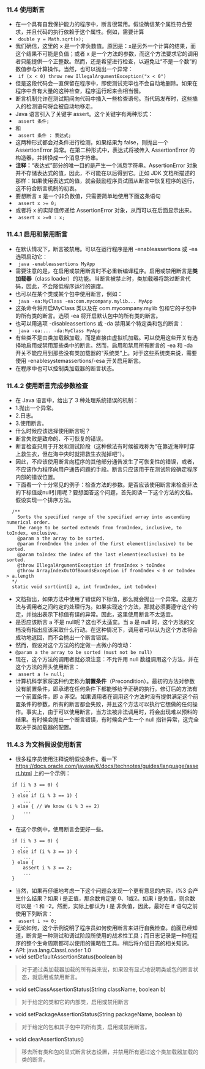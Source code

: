 ### 11.4 使用断言
- 在一个具有自我保护能力的程序中，断言很常用。假设确信某个属性符合要求，并且代码的执行依赖于这个属性。例如，需要计算
- ` double y = Math.sqrt(x);`
- 我们确信，这里的 x 是一个非负数值。原因是：x是另外一个计算的结果，而这个结果不可能是负值；或者 x 是一个方法的参数，而这个方法要求它的调用者只能提供一个正整数。然而，还是希望进行检查，以避免让“不是一个数”的数值参与计算操作。当然，也可以抛出一个异常：
- ` if (x < 0) throw new IllegalArgumentException("x < 0")`
- 但是这段代码会一直保留在程序中，即使测试完毕也不会自动地删除。如果在程序中含有大量的这种检查，程序运行起来会相当慢。
- 断言机制允许在测试期间向代码中插入一些检查语句。当代码发布时，这些插入的检测语句将会被自动地移走。
- Java 语言引入了关键字 assert。这个关键字有两种形式：
- ` assert 条件;`
- 和
- ` assert 条件 : 表达式;`
- 这两种形式都会对条件进行检测，如果结果为 false，则抛出一个 AssertionError 异常。在第二种形式中，表达式将被传入 AssertionError 的构造器，并转换成一个消息字符串。
- **注释：**“表达式”部分的唯一目的是产生一个消息字符串。AssertionError 对象并不存储表达式的值，因此，不可能在以后得到它。正如 JDK 文档所描述的那样：如果使用表达式的值，就会鼓励程序员试图从断言中恢复程序的运行，这不符合断言机制的初衷。
- 要想断言 x 是一个非负数值，只需要简单地使用下面这条语句
- ` assert x >= 0;`
- 或者将 x 的实际值传递给 AssertionError 对象，从而可以在后面显示出来。
- ` assert x >=0 : x;`
> 
### 11.4.1 启用和禁用断言
- 在默认情况下，断言被禁用。可以在运行程序是用 -enableassertions 或 -ea 选项启动它：
- ` java -enableassertions MyApp`
- 需要注意的是，在启用或禁用断言时不必重新编译程序。启用或禁用断言是**类加载器**（class loader）的功能。当断言被禁止时，类加载器将跳过断言代码，因此，不会降低程序运行的速度。
- 也可以在某个类或某个包中使用断言，例如：
- ` java -ea:MyClass -ea:com.mycompany.mylib... MyApp`
- 这条命令将开启MyClass 类以及在 com.mycompany.mylib 包和它的子包中的所有类的断言。选项 -ea 将开启默认包中的所有类的断言。
- 也可以用选项 -disableassertions 或 -da 禁用某个特定类和包的断言：
- ` java -ea:... -da:MyClass MyApp`
- 有些类不是由类加载器加载，而是直接由虚拟机加载。可以使用这些开关有选择地启用或禁用那些类中的断言。然而，启用和禁用所有断言的 -ea 和 -da 开关不能应用到那些没有类加载器的“系统类”上。对于这些系统类来说，需要使用 -enablesystemassertions/-esa 开关启用断言。
- 在程序中也可以控制类加载器的断言状态。
> 
### 11.4.2 使用断言完成参数检查
- 在 Java 语言中，给出了 3 种处理系统错误的机制：
- 1.抛出一个异常。
- 2.日志。
- 3.使用断言。
- 什么时候应该选择使用断言呢？
- 断言失败是致命的、不可恢复的错误。
- 断言检查只用于开发和测试阶段（这种做法有时候被戏称为“在靠近海岸时穿上救生衣，但在海中央时就把救生衣抛掉吧”）。
- 因此，不应该使用断言向程序的其他部分通告发生了可恢复性的错误，或者，不应该作为程序向用户通告问题的手段。断言只应该用于在测试阶段确定程序内部的错误位置。
- 下面看一个十分常见的例子：检查方法的参数。是否应该使用断言来检查非法的下标值或null引用呢？要想回答这个问题，首先阅读一下这个方法的文档。假设实现一个排序方法。
```
  /**
    Sorts the specified range of the specified array into ascending numerical order.
    The range to be sorted extends from fromIndex, inclusive, to toIndex, exclusive.
    @param a the array to be sorted.
    @param fromIndex the index of the first element(inclusive) to be sorted.
    @param toIndex the index of the last element(exclusive) to be sorted.
    @throw IllegalArgumentException if fromIndex > toIndex
    @throw ArrayIndexOutOfBoundsException if fromIndex < 0 or toIndex > a.length
  */
  static void sort(int[] a, int fromIndex, int toIndex)  
```
- 文档指出，如果方法中使用了错误的下标值，那么就会抛出一个异常。这是方法与调用者之间约定的处理行为。如果实现这个方法，那就必须要遵守这个约定，并抛出表示下标值有误的异常。因此，这里使用断言不太适宜。
- 是否应该断言 a 不是 null呢？这也不太适宜。当 a 是 null 时，这个方法的文档没有指出应该采取什么行动。在这种情况下，调用者可以认为这个方法将会成功地返回，而不会抛出一个断言错误。
- 然而，假设对这个方法的约定做一点微小的改动：
- `@param a the array to be sorted (must not be null)`
- 现在，这个方法的调用者就必须注意：不允许用 null 数组调用这个方法，并在这个方法的开头使用断言：
- ` assert a != null;`
- 计算机科学家将这种约定称为**前置条件**（Precondition）。最初的方法对参数没有前置条件，即承诺在任何条件下都能够给予正确的执行。修订后的方法有一个前置条件，即 a 非空。如果调用者在调用这个方法时没有提供满足这个前置条件的参数，所有的断言都会失败，并且这个方法可以执行它想做的任何操作。事实上，由于可以使用断言，当方法被非法调用时，将会出现难以预料的结果。有时候会抛出一个断言错误，有时候会产生一个 null 指针异常，这完全取决于类加载器的配置。
> 
### 11.4.3 为文档假设使用断言
- 很多程序员使用注释说明假设条件。看一下 https://docs.oracle.com/javase/6/docs/technotes/guides/language/assert.html 上的一个示例：
```
  if (i % 3 == 0) {
      ...
  } else if (i % 3 == 1) {
      ...
  } else { // We know (i % 3 == 2)
      ...
  }
```
- 在这个示例中，使用断言会更好一些。
```
  if (i % 3 == 0) {
     ...
  } else if (i % 3 == 1) {
      ...
  } else {
      assert i % 3 == 2;
      ...
  }
```
- 当然，如果再仔细地考虑一下这个问题会发现一个更有意思的内容。i%3 会产生什么结果？如果 i 是正值，那余数肯定是 0、1或2。如果 i 是负值，则余数可以是 -1 和 -2。然而，实际上都认为 i 是 非负值，因此，最好在 if 语句之前使用下列断言：
- ` assert i >= 0;`
- 无论如何，这个示例说明了程序员如何使用断言来进行自我检查。前面已经知道，断言是一种测试和调试阶段所使用的战术性工具；而日志记录是一种在程序的整个生命周期都可以使用的策略性工具。稍后将介绍日志的相关知识。
- API: java.lang.ClassLoader 1.0
- void setDefaultAssertionStatus(boolean b)
> 对于通过类加载器加载的所有类来说，如果没有显式地说明类或包的断言状态，就启用或禁用断言。
- void setClassAssertionStatus(String className, boolean b)
> 对于给定的类和它的内部类，启用或禁用断言
- void setPackageAssertionStatus(String packageName, boolean b)
> 对于给定的包和其子包中的所有类，启用或禁用断言。
- void clearAssertionStatus()
> 移去所有类和包的显式断言状态设置，并禁用所有通过这个类加载器加载的类的断言。

